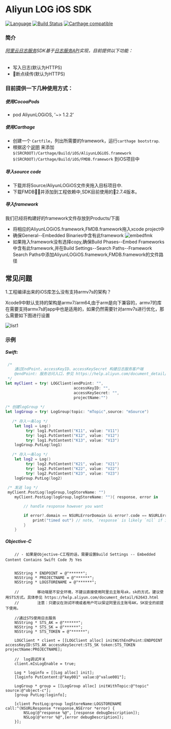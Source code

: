 # Aliyun LOG iOS SDK
[![Language](https://img.shields.io/badge/swift-3.0-orange.svg)](http://swift.org)
[![Build Status](https://travis-ci.org/aliyun/aliyun-log-ios-sdk.svg?branch=master)](https://github.com/aliyun/aliyun-log-ios-sdk)
[![Carthage compatible](https://img.shields.io/badge/Carthage-compatible-4BC51D.svg?style=flat)](https://github.com/Carthage/Carthage)
### 简介
###### [阿里云日志服务](https://www.aliyun.com/product/sls/)SDK基于[日志服务API](https://help.aliyun.com/document_detail/29007.html?spm=5176.55536.224569.9.2rvzUk)实现，目前提供以下功能：
  - 写入日志(默认为HTTPS)
  - 断点续传(默认为HTTPS)
  
### 目前提供一下几种使用方式：

##### 使用CocoaPods
  - pod AliyunLOGiOS, '~> 1.2.2'

##### 使用Carthage
 - 创建一个 `Cartfile`，列出所需要的framework，运行`carthage bootstrap`.
 - 根据这个[说明](https://github.com/Carthage/Carthage#if-youre-building-for-ios-tvos-or-watchos) 来添加 `$(SRCROOT)/Carthage/Build/iOS/AliyunLOGiOS.framework $(SRCROOT)/Carthage/Build/iOS/FMDB.framework` 到iOS项目中

##### 导入source code
 - 下载并将Source/AliyunLOGiOS文件夹拖入目标项目中.
 - 下载FMDB并添加到工程依赖中,SDK目前使用的2.7.4版本。

##### 导入framework
 我们已经将构建好的framework文件存放到Products/下面
 
 - 将相应的AliyunLOGiOS.framework,FMDB.framework拖入xcode project中
 - 确保General--Embedded Binaries中含有此framework
   ![embedfmk](https://github.com/aliyun/aliyun-log-ios-sdk/blob/master/Images/embed-fmk.png)
 - 如果拖入framework没有选择copy,确保Build Phases--Embed Frameworks中含有此framework,并在Build Settings--Search Paths--Framework Search Paths中添加AliyunLOGiOS.framework,FMDB.framework的文件路径

## 常见问题

1.工程编译出来的iOS库怎么没有支持armv7s的架构？

​	Xcode9中默认支持的架构是armv7/arm64,由于arm是向下兼容的，armv7的库在需要支持armv7s的app中也是适用的，如果仍然需要针对armv7s进行优化，那么需要如下图进行设置

![list1](https://github.com/aliyun/aliyun-oss-ios-sdk/blob/master/Images/list1.png)

### 示例

##### Swift:

``` swift
 /*
    通过EndPoint、accessKeyID、accessKeySecret 构建日志服务客户端
    @endPoint: 服务访问入口，参见 https://help.aliyun.com/document_detail/29008.html
 */
let myClient = try! LOGClient(endPoint: "",
                              accessKeyID: "",
                              accessKeySecret: "",
                              projectName:"")
        
/* 创建logGroup */
let logGroup = try! LogGroup(topic: "mTopic",source: "mSource")
        
   /* 存入一条log */
    let log1 = Log()
     	 try! log1.PutContent("K11", value: "V11")
         try! log1.PutContent("K12", value: "V12")
         try! log1.PutContent("K13", value: "V13")
    logGroup.PutLog(log1)
        
   /* 存入一条log */
    let log2 = Log()
     	 try! log2.PutContent("K21", value: "V21")
         try! log2.PutContent("K22", value: "V22")
         try! log2.PutContent("K23", value: "V23")
    logGroup.PutLog(log2)
        
 /* 发送 log */
 myClient.PostLog(logGroup,logStoreName: "")
    myClient.PostLog(logGroup,logStoreName: ""){ response, error in

        // handle response however you want

        if error?.domain == NSURLErrorDomain && error?.code == NSURLErrorTimedOut {
            print("timed out") // note, `response` is likely `nil` if it timed out
        }
    }
```


##### Objective-C
``` OC
	// - 如果是Objective-C工程的话，需要设置Build Settings -- Embedded Content Contains Swift Code 为 Yes


    NSString * ENDPOINT = @"******";
    NSString * PROJECTNAME = @"******";
    NSString * LOGSTORENAME = @"******";
    
    //        移动端是不安全环境，不建议直接使用阿里云主账号ak，sk的方式。建议使用STS方式。具体参见 https://help.aliyun.com/document_detail/62643.html
    //        注意：只建议在测试环境或者用户可以保证阿里云主账号AK，SK安全的前提下使用。
    
    //通过STS使用日志服务
    NSString * STS_AK = @"******";
    NSString * STS_SK = @"******";
    NSString * STS_TOKEN = @"******";
    
    LOGClient * client = [[LOGClient alloc] initWithEndPoint:ENDPOINT accessKeyID:STS_AK accessKeySecret:STS_SK token:STS_TOKEN projectName:PROJECTNAME];
    
    //  log调试开关
    client.mIsLogEnable = true;
    
    Log * loginfo = [[Log alloc] init];
    [loginfo PutContent:@"key001" value:@"value001"];
    
    LogGroup * group = [[LogGroup alloc] initWithTopic:@"topic" source:@"object-c"];
    [group PutLog:loginfo];
    
    [client PostLog:group logStoreName:LOGSTORENAME call:^(NSURLResponse *response,NSError *error) {
        NSLog(@"response %@", [response debugDescription]);
        NSLog(@"error %@",[error debugDescription]);
    }];

```

